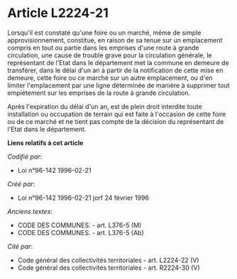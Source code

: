 # Article L2224-21

Lorsqu'il est constaté qu'une foire ou un marché, même de simple approvisionnement, constitue, en raison de sa tenue sur un
emplacement compris en tout ou partie dans les emprises d'une route à grande circulation, une cause de trouble grave pour la
circulation générale, le représentant de l'Etat dans le département met la commune en demeure de transférer, dans le délai
d'un an à partir de la notification de cette mise en demeure, cette foire ou ce marché sur un autre emplacement, ou d'en
limiter l'emplacement par une ligne déterminée de manière à supprimer tout empiétement sur les emprises de la route à grande
circulation.

Après l'expiration du délai d'un an, est de plein droit interdite toute installation ou occupation de terrain qui est faite à
l'occasion de cette foire ou de ce marché et ne tient pas compte de la décision du représentant de l'Etat dans le
département.

**Liens relatifs à cet article**

_Codifié par_:

  - Loi n°96-142 1996-02-21

_Créé par_:

  - Loi n°96-142 1996-02-21 jorf 24 février 1996

_Anciens textes_:

  - CODE DES COMMUNES. - art. L376-5 (M)
  - CODE DES COMMUNES. - art. L376-5 (Ab)

_Cité par_:

  - Code général des collectivités territoriales - art. L2224-22 (V)
  - Code général des collectivités territoriales - art. R2224-30 (V)
